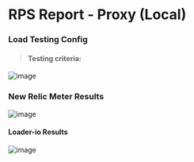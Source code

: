 # RPS Report - Proxy (Local)

### Load Testing Config

> #### Testing criteria:
![image](https://i.imgur.com/VrOZZ8r.png)


### New Relic Meter Results

![image](https://imgur.com/T5juYyt.png)


#### Loader-io Results
![image](https://imgur.com/6jswYPr.png)
